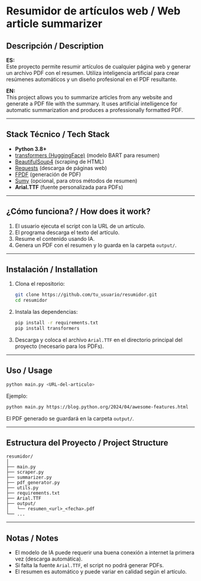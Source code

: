 # Resumidor de artículos web / Web article summarizer

## Descripción / Description

**ES:**  
Este proyecto permite resumir artículos de cualquier página web y generar un archivo PDF con el resumen. Utiliza inteligencia artificial para crear resúmenes automáticos y un diseño profesional en el PDF resultante.

**EN:**  
This project allows you to summarize articles from any website and generate a PDF file with the summary. It uses artificial intelligence for automatic summarization and produces a professionally formatted PDF.

---

## Stack Técnico / Tech Stack

- **Python 3.8+**
- [transformers (HuggingFace)](https://huggingface.co/docs/transformers/index) (modelo BART para resumen)
- [BeautifulSoup4](https://www.crummy.com/software/BeautifulSoup/) (scraping de HTML)
- [Requests](https://docs.python-requests.org/) (descarga de páginas web)
- [FPDF](https://pyfpdf.github.io/fpdf2/) (generación de PDF)
- [Sumy](https://github.com/miso-belica/sumy) (opcional, para otros métodos de resumen)
- **Arial.TTF** (fuente personalizada para PDFs)

---

## ¿Cómo funciona? / How does it work?

1. El usuario ejecuta el script con la URL de un artículo.
2. El programa descarga el texto del artículo.
3. Resume el contenido usando IA.
4. Genera un PDF con el resumen y lo guarda en la carpeta `output/`.

---

## Instalación / Installation

1. Clona el repositorio:
   ```sh
   git clone https://github.com/tu_usuario/resumidor.git
   cd resumidor
   ```

2. Instala las dependencias:
   ```sh
   pip install -r requirements.txt
   pip install transformers
   ```

3. Descarga y coloca el archivo `Arial.TTF` en el directorio principal del proyecto (necesario para los PDFs).

---

## Uso / Usage

```sh
python main.py <URL-del-articulo>
```

Ejemplo:
```sh
python main.py https://blog.python.org/2024/04/awesome-features.html
```

El PDF generado se guardará en la carpeta `output/`.

---

## Estructura del Proyecto / Project Structure

```
resumidor/
│
├── main.py
├── scraper.py
├── summarizer.py
├── pdf_generator.py
├── utils.py
├── requirements.txt
├── Arial.TTF
├── output/
│   └── resumen_<url>_<fecha>.pdf
└── ...
```

---

## Notas / Notes

- El modelo de IA puede requerir una buena conexión a internet la primera vez (descarga automática).
- Si falta la fuente `Arial.TTF`, el script no podrá generar PDFs.
- El resumen es automático y puede variar en calidad según el artículo.
